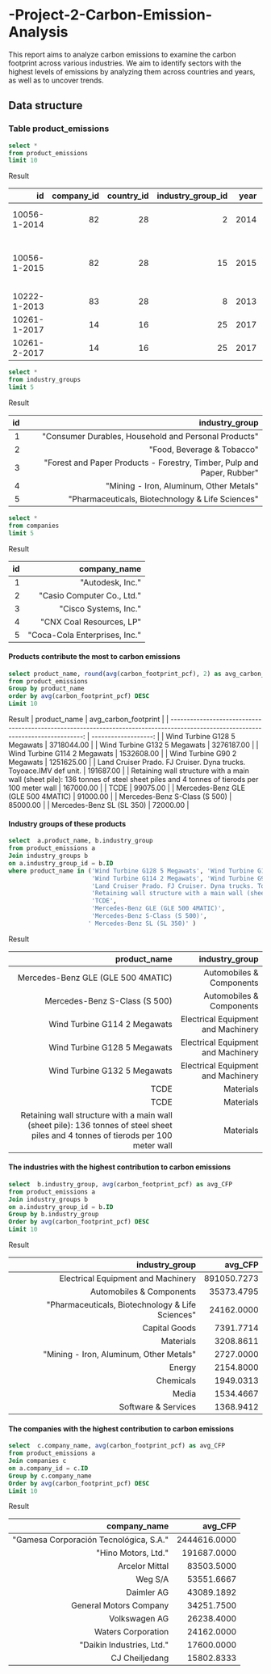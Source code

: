 # -Project-2-Carbon-Emission-Analysis
This report aims to analyze carbon emissions to examine the carbon footprint across various industries. We aim to identify sectors with the highest levels of emissions by analyzing them across countries and years, as well as to uncover trends.
## Data structure
### Table product_emissions
```SQL
select *
from product_emissions
limit 10
```
Result

| id           | company_id | country_id | industry_group_id | year | product_name                                                    | weight_kg | carbon_footprint_pcf | upstream_percent_total_pcf | operations_percent_total_pcf | downstream_percent_total_pcf | 
| -----------: | ---------: | ---------: | ----------------: | ---: | --------------------------------------------------------------: | --------: | -------------------: | -------------------------: | ---------------------------: | ---------------------------: | 
| 10056-1-2014 | 82         | 28         | 2                 | 2014 | Frosted Flakes(R) Cereal                                        | 0.7485    | 2                    | 57.50                      | 30.00                        | 12.50                        | 
| 10056-1-2015 | 82         | 28         | 15                | 2015 | "Frosted Flakes, 23 oz, produced in Lancaster, PA (one carton)" | 0.7485    | 2                    | 57.50                      | 30.00                        | 12.50                        | 
| 10222-1-2013 | 83         | 28         | 8                 | 2013 | Office Chair                                                    | 20.68     | 73                   | 80.63                      | 17.36                        | 2.01                         | 
| 10261-1-2017 | 14         | 16         | 25                | 2017 | Multifunction Printers                                          | 110       | 1488                 | 30.65                      | 5.51                         | 63.84                        | 
| 10261-2-2017 | 14         | 16         | 25                | 2017 | Multifunction Printers                                          | 110       | 1818                 | 25.08                      | 4.51                         | 70.41                        | 


```sql
select *
from industry_groups
limit 5
```
Result 

| id | industry_group                                                         | 
| -: | ---------------------------------------------------------------------: | 
| 1  | "Consumer Durables, Household and Personal Products"                   | 
| 2  | "Food, Beverage & Tobacco"                                             | 
| 3  | "Forest and Paper Products - Forestry, Timber, Pulp and Paper, Rubber" | 
| 4  | "Mining - Iron, Aluminum, Other Metals"                                | 
| 5  | "Pharmaceuticals, Biotechnology & Life Sciences"                       | 


```sql
select *
from companies
limit 5
```
Result 

| id | company_name                  | 
| -: | ----------------------------: | 
| 1  | "Autodesk, Inc."              | 
| 2  | "Casio Computer Co., Ltd."    | 
| 3  | "Cisco Systems, Inc."         | 
| 4  | "CNX Coal Resources, LP"      | 
| 5  | "Coca-Cola Enterprises, Inc." | 


#### Products contribute the most to carbon emissions
```sql
select product_name, round(avg(carbon_footprint_pcf), 2) as avg_carbon_footprint
from product_emissions
Group by product_name
order by avg(carbon_footprint_pcf) DESC
Limit 10
```
Result 
| product_name                                                                                                                       | avg_carbon_footprint | 
| ---------------------------------------------------------------------------------------------------------------------------------: | -------------------: | 
| Wind Turbine G128 5 Megawats                                                                                                       | 3718044.00           | 
| Wind Turbine G132 5 Megawats                                                                                                       | 3276187.00           | 
| Wind Turbine G114 2 Megawats                                                                                                       | 1532608.00           | 
| Wind Turbine G90 2 Megawats                                                                                                        | 1251625.00           | 
| Land Cruiser Prado. FJ Cruiser. Dyna trucks. Toyoace.IMV def unit.                                                                 | 191687.00            | 
| Retaining wall structure with a main wall (sheet pile): 136 tonnes of steel sheet piles and 4 tonnes of tierods per 100 meter wall | 167000.00            | 
| TCDE                                                                                                                               | 99075.00             | 
| Mercedes-Benz GLE (GLE 500 4MATIC)                                                                                                 | 91000.00             | 
| Mercedes-Benz S-Class (S 500)                                                                                                      | 85000.00             | 
| Mercedes-Benz SL (SL 350)                                                                                                          | 72000.00             | 


#### Industry groups of these products
```SQL
select  a.product_name, b.industry_group
from product_emissions a
Join industry_groups b
on a.industry_group_id = b.ID
where product_name in ('Wind Turbine G128 5 Megawats', 'Wind Turbine G132 5 Megawats', 
					   'Wind Turbine G114 2 Megawats', 'Wind Turbine G90 2 Megawats'
					   'Land Cruiser Prado. FJ Cruiser. Dyna trucks. Toyoace.IMV def unit.',
					   'Retaining wall structure with a main wall (sheet pile): 136 tonnes of steel sheet piles and 4 tonnes of tierods per 100 meter wall',
					   'TCDE',
					   'Mercedes-Benz GLE (GLE 500 4MATIC)',
					   'Mercedes-Benz S-Class (S 500)',
					  ' Mercedes-Benz SL (SL 350)' )

```
Result

| product_name                                                                                                                       | industry_group                     | 
| ---------------------------------------------------------------------------------------------------------------------------------: | ---------------------------------: | 
| Mercedes-Benz GLE (GLE 500 4MATIC)                                                                                                 | Automobiles & Components           | 
| Mercedes-Benz S-Class (S 500)                                                                                                      | Automobiles & Components           | 
| Wind Turbine G114 2 Megawats                                                                                                       | Electrical Equipment and Machinery | 
| Wind Turbine G128 5 Megawats                                                                                                       | Electrical Equipment and Machinery | 
| Wind Turbine G132 5 Megawats                                                                                                       | Electrical Equipment and Machinery | 
| TCDE                                                                                                                               | Materials                          | 
| TCDE                                                                                                                               | Materials                          | 
| Retaining wall structure with a main wall (sheet pile): 136 tonnes of steel sheet piles and 4 tonnes of tierods per 100 meter wall | Materials                          | 


#### The industries with the highest contribution to carbon emissions

```sql
select  b.industry_group, avg(carbon_footprint_pcf) as avg_CFP
from product_emissions a
Join industry_groups b
on a.industry_group_id = b.ID
Group by b.industry_group
Order by avg(carbon_footprint_pcf) DESC
Limit 10
```
Result 

| industry_group                                   | avg_CFP     | 
| -----------------------------------------------: | ----------: | 
| Electrical Equipment and Machinery               | 891050.7273 | 
| Automobiles & Components                         | 35373.4795  | 
| "Pharmaceuticals, Biotechnology & Life Sciences" | 24162.0000  | 
| Capital Goods                                    | 7391.7714   | 
| Materials                                        | 3208.8611   | 
| "Mining - Iron, Aluminum, Other Metals"          | 2727.0000   | 
| Energy                                           | 2154.8000   | 
| Chemicals                                        | 1949.0313   | 
| Media                                            | 1534.4667   | 
| Software & Services                              | 1368.9412   | 


#### The companies with the highest contribution to carbon emissions

```sql
select  c.company_name, avg(carbon_footprint_pcf) as avg_CFP
from product_emissions a
Join companies c
on a.company_id = c.ID
Group by c.company_name
Order by avg(carbon_footprint_pcf) DESC
Limit 10
```

Result

| company_name                           | avg_CFP      | 
| -------------------------------------: | -----------: | 
| "Gamesa Corporación Tecnológica, S.A." | 2444616.0000 | 
| "Hino Motors, Ltd."                    | 191687.0000  | 
| Arcelor Mittal                         | 83503.5000   | 
| Weg S/A                                | 53551.6667   | 
| Daimler AG                             | 43089.1892   | 
| General Motors Company                 | 34251.7500   | 
| Volkswagen AG                          | 26238.4000   | 
| Waters Corporation                     | 24162.0000   | 
| "Daikin Industries, Ltd."              | 17600.0000   | 
| CJ Cheiljedang                         | 15802.8333   | 
